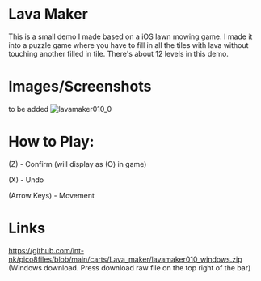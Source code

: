 # Lava Maker
This is a small demo I made based on a iOS lawn mowing game. I made it into a puzzle game where you have to fill in all the tiles with lava without touching another filled in tile. There's about 12 levels in this demo.



# Images/Screenshots
to be added
![lavamaker010_0](https://github.com/user-attachments/assets/f8621031-61d1-4cca-9be7-3864a26d3725)

# How to Play:
(Z) - Confirm (will display as (O) in game)

(X) - Undo

(Arrow Keys) - Movement


# Links

https://github.com/int-nk/pico8files/blob/main/carts/Lava_maker/lavamaker010_windows.zip (Windows download. Press download raw file on the top right of the bar)
